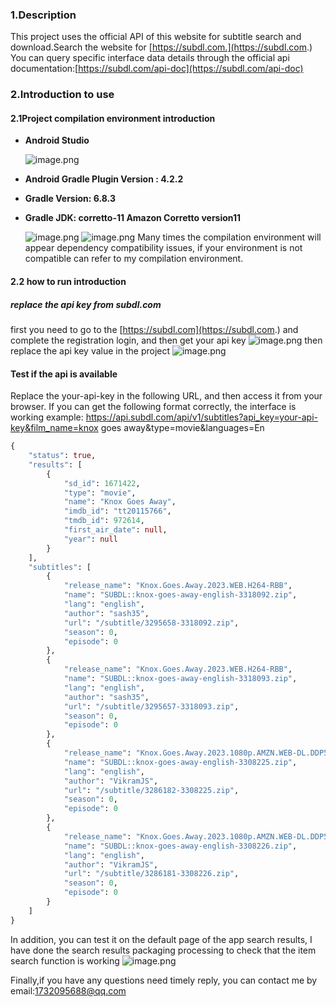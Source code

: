### 1.Description

This project uses the official API of this website for subtitle search and download.Search the website for [https://subdl.com.](https://subdl.com.)
You can query specific interface data details through the official api documentation:[https://subdl.com/api-doc](https://subdl.com/api-doc)

### 2.Introduction to use

#### 2.1Project compilation environment introduction

- **Android Studio**

  ![image.png](https://cdn.nlark.com/yuque/0/2024/png/26033890/1714008136779-07b50893-a176-4bde-96f8-3fde3e0abe62.png#averageHue=%230e0b07&clientId=ud01d96d7-db88-4&from=paste&height=226&id=epcTF&originHeight=296&originWidth=549&originalType=binary&ratio=1&rotation=0&showTitle=false&size=18864&status=done&style=none&taskId=u2c7ebc2f-694d-44b8-8b37-4e4b4d1a332&title=&width=420)

- **Android Gradle Plugin Version : 4.2.2**
- **Gradle Version: 6.8.3**
- **Gradle JDK: corretto-11 Amazon Corretto version11**

  ![image.png](https://cdn.nlark.com/yuque/0/2024/png/26033890/1714008419320-2871902c-8b78-468a-8b45-2ff5e373cd6d.png#averageHue=%23090705&clientId=ud01d96d7-db88-4&from=paste&height=262&id=u910637f0&originHeight=507&originWidth=959&originalType=binary&ratio=1&rotation=0&showTitle=false&size=29428&status=done&style=none&taskId=uc383d261-9952-4943-adc9-6e8440fd386&title=&width=495)
  ![image.png](https://cdn.nlark.com/yuque/0/2024/png/26033890/1714030155379-3e44883c-9258-40d6-8cfd-10e48b713748.png#averageHue=%230b0907&clientId=u35d355fa-bb34-4&from=paste&height=202&id=nhaxq&originHeight=202&originWidth=483&originalType=binary&ratio=1&rotation=0&showTitle=false&size=10755&status=done&style=none&taskId=ud2af71ab-4718-4d40-9b20-d970898fe74&title=&width=483)
  Many times the compilation environment will appear dependency compatibility issues, if your environment is not compatible can refer to my
  compilation environment.

#### 2.2 how to run introduction

##### replace the api key from subdl.com

first you need to go to the [https://subdl.com](https://subdl.com.) and complete the registration login, and then get your api key
![image.png](https://cdn.nlark.com/yuque/0/2024/png/26033890/1714007711208-a5ba7da1-1c3b-4d9d-9032-ef2f5026d511.png#averageHue=%23ece472&clientId=ud01d96d7-db88-4&from=paste&height=832&id=u836fb5ed&originHeight=832&originWidth=1409&originalType=binary&ratio=1&rotation=0&showTitle=false&size=229678&status=done&style=none&taskId=ubfba4d2a-ba80-41d5-b3ee-93c2bff093a&title=&width=1409)
then replace the api key value in the project
![image.png](https://cdn.nlark.com/yuque/0/2024/png/26033890/1714008816268-fe840e1d-9336-4af2-a635-e3eada8b2aa9.png#averageHue=%23313f2f&clientId=ud01d96d7-db88-4&from=paste&height=278&id=ued21c0ba&originHeight=653&originWidth=1484&originalType=binary&ratio=1&rotation=0&showTitle=false&size=842007&status=done&style=none&taskId=u857389fd-8586-417f-adb7-1b6e0e417e5&title=&width=632)

#### Test if the api is available

Replace the your-api-key in the following URL, and then access it from your browser. If you can get the following format correctly, the interface is
working
example:
https://api.subdl.com/api/v1/subtitles?api_key=your-api-key&film_name=knox goes away&type=movie&languages=En

```graphql
{
    "status": true,
    "results": [
        {
            "sd_id": 1671422,
            "type": "movie",
            "name": "Knox Goes Away",
            "imdb_id": "tt20115766",
            "tmdb_id": 972614,
            "first_air_date": null,
            "year": null
        }
    ],
    "subtitles": [
        {
            "release_name": "Knox.Goes.Away.2023.WEB.H264-RBB",
            "name": "SUBDL::knox-goes-away-english-3318092.zip",
            "lang": "english",
            "author": "sash35",
            "url": "/subtitle/3295658-3318092.zip",
            "season": 0,
            "episode": 0
        },
        {
            "release_name": "Knox.Goes.Away.2023.WEB.H264-RBB",
            "name": "SUBDL::knox-goes-away-english-3318093.zip",
            "lang": "english",
            "author": "sash35",
            "url": "/subtitle/3295657-3318093.zip",
            "season": 0,
            "episode": 0
        },
        {
            "release_name": "Knox.Goes.Away.2023.1080p.AMZN.WEB-DL.DDP5.1.H.264",
            "name": "SUBDL::knox-goes-away-english-3308225.zip",
            "lang": "english",
            "author": "VikramJS",
            "url": "/subtitle/3286182-3308225.zip",
            "season": 0,
            "episode": 0
        },
        {
            "release_name": "Knox.Goes.Away.2023.1080p.AMZN.WEB-DL.DDP5.1.H.264",
            "name": "SUBDL::knox-goes-away-english-3308226.zip",
            "lang": "english",
            "author": "VikramJS",
            "url": "/subtitle/3286181-3308226.zip",
            "season": 0,
            "episode": 0
        }
    ]
}
```

In addition, you can test it on the default page of the app search results, I have done the search results packaging processing to check that the item
search function is working
![image.png](https://cdn.nlark.com/yuque/0/2024/png/26033890/1714009823554-973aacdd-f459-4629-b9ab-3153f3daa7da.png#averageHue=%23393939&clientId=ud01d96d7-db88-4&from=paste&height=622&id=ubcdb468c&originHeight=840&originWidth=444&originalType=binary&ratio=1&rotation=0&showTitle=false&size=144910&status=done&style=none&taskId=ubf73e6fa-1b88-4de3-8fdc-4212f08abb9&title=&width=329)

Finally,if you have any questions need timely reply, you can contact me by email:1732095688@qq.com
